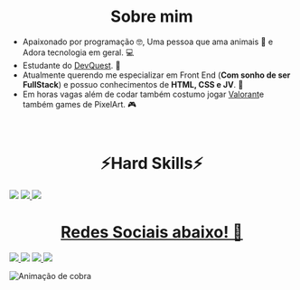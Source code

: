 <h1 align="center">Sobre mim</h1>
   <ul>
       <li>Apaixonado por programação 🤓, Uma pessoa que ama animais 🐶 e Adora tecnologia em geral. 💻</li>
       <li>Estudante do <a href="https://github.com/devemdobro" target="_blank">DevQuest</a>. 👾</li>
       <li>Atualmente querendo me especializar em Front End (<strong>Com sonho de ser FullStack</strong>) e possuo conhecimentos de <strong>HTML, CSS e JV</strong>. 📂</li>
       <li>Em horas vagas além de codar também costumo jogar <a href="https://playvalorant.com/pt-br/ target="_blank">Valorant</a>e também games de PixelArt. 🎮</li>
 </ul>

 
 <br>

  <h1 align="center">⚡Hard Skills⚡</h1>

<div>
   <a href="https://github.com/wladsonrodrigues" target="_blank"> <img src="https://img.shields.io/badge/-HTML5-E34F26?style=flat&logo=HTML5&logoColor=black"></a>
   <a href="https://github.com/wladsonrodrigues" target="_blank"> <img src="https://img.shields.io/badge/-CSS-1572b6?style=flat&logo=CSS3&logoColor=black"> </a>
   <a href="https://github.com/wladsonrodrigues" targe=_blank"> <img src="https://img.shields.io/badge/-JS-FDB725?style=flat&logo=JavaScript&logoColor=black"


</div>

 
 <h1 align="center">Redes Sociais abaixo! 📂</h1> 
 
<div>
  <a href="https://www.youtube.com/@DesenvolvedorWlad" target="_blank"> <img src="https://img.shields.io/badge/YouTube-FF0000?style=for-the- badge&logo=youtube&logoColor=white" target="_blank"> </a>
  <a href="https://www.instagram.com/wlad_sora/" target="_blank"> <img src="https://img.shields.io/badge/-Instagram-%23E4405F?style=for-the- badge&logo=instagram&logoColor=white" target="_blank"></a>                 
  <a href = "mailto:wladsonrp@hotmail.com"> <img src="https://img.shields.io/badge/-Gmail-%23333?style=for-the-badge&logo=gmail&logoColor=white" alvo ="_blank"> </a>
  <a href="www.linkedin.com/in/dev-wladson" target="_blank"> <img src="https://img.shields.io/badge/-LinkedIn-%230077B5?style= for-the-badge&logo=linkedin&logoColor=white" target="_blank"> </a>
 
  ![Animação de cobra](https://github.com/wladsonrodrigues/WladsonRodrigues/blob/output/github-contribution-grid-snake.svg)

</div>

